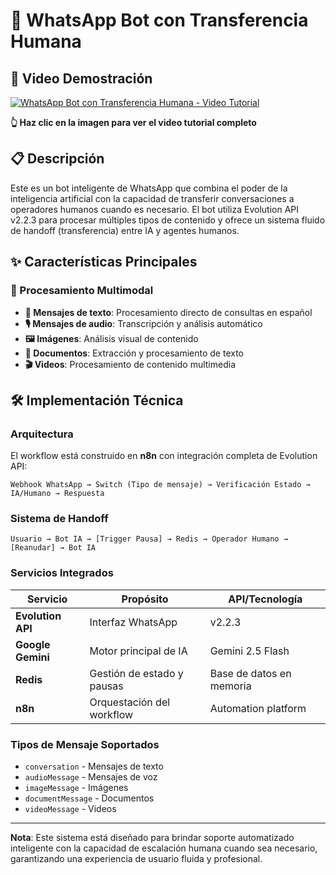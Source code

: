 # 🤖 WhatsApp Bot con Transferencia Humana

## 🎥 Video Demostración

[![WhatsApp Bot con Transferencia Humana - Video Tutorial](https://img.youtube.com/vi/xKtVkRx3-5I/maxresdefault.jpg)](https://youtu.be/xKtVkRx3-5I)

**👆 Haz clic en la imagen para ver el video tutorial completo**

## 📋 Descripción

Este es un bot inteligente de WhatsApp que combina el poder de la inteligencia artificial con la capacidad de transferir conversaciones a operadores humanos cuando es necesario. El bot utiliza Evolution API v2.2.3 para procesar múltiples tipos de contenido y ofrece un sistema fluido de handoff (transferencia) entre IA y agentes humanos.

## ✨ Características Principales

### 🎯 Procesamiento Multimodal

- **📝 Mensajes de texto**: Procesamiento directo de consultas en español
- **🎙️ Mensajes de audio**: Transcripción y análisis automático
- **🖼️ Imágenes**: Análisis visual de contenido
- **📄 Documentos**: Extracción y procesamiento de texto
- **🎬 Videos**: Procesamiento de contenido multimedia

## 🛠️ Implementación Técnica

### Arquitectura

El workflow está construido en **n8n** con integración completa de Evolution API:

```
Webhook WhatsApp → Switch (Tipo de mensaje) → Verificación Estado → IA/Humano → Respuesta
```

### Sistema de Handoff

```
Usuario → Bot IA → [Trigger Pausa] → Redis → Operador Humano → [Reanudar] → Bot IA
```

### Servicios Integrados

| Servicio          | Propósito                  | API/Tecnología           |
| ----------------- | -------------------------- | ------------------------ |
| **Evolution API** | Interfaz WhatsApp          | v2.2.3                   |
| **Google Gemini** | Motor principal de IA      | Gemini 2.5 Flash         |
| **Redis**         | Gestión de estado y pausas | Base de datos en memoria |
| **n8n**           | Orquestación del workflow  | Automation platform      |

### Tipos de Mensaje Soportados

- `conversation` - Mensajes de texto
- `audioMessage` - Mensajes de voz
- `imageMessage` - Imágenes
- `documentMessage` - Documentos
- `videoMessage` - Videos

---

**Nota**: Este sistema está diseñado para brindar soporte automatizado inteligente con la capacidad de escalación humana cuando sea necesario, garantizando una experiencia de usuario fluida y profesional.
